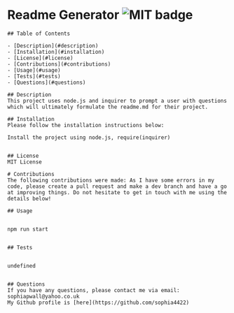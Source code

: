 # Readme Generator ![MIT badge](https://img.shields.io/badge/MIT-license-green)

    ## Table of Contents

    - [Description](#description)
    - [Installation](#installation)
    - [License](#license)
    - [Contributions](#contributions)
    - [Usage](#usage)
    - [Tests](#tests)
    - [Questions](#questions)

    ## Description
    This project uses node.js and inquirer to prompt a user with questions which will ultimately formulate the readme.md for their project.

    ## Installation
    Please follow the installation instructions below:

    Install the project using node.js, require(inquirer)


    ## License
    MIT License

    # Contributions
    The following contributions were made: As I have some errors in my code, please create a pull request and make a dev branch and have a go at improving things. Do not hesitate to get in touch with me using the details below!

    ## Usage


    npm run start


    ## Tests


    undefined


    ## Questions
    If you have any questions, please contact me via email: sophiapwall@yahoo.co.uk
    My Github profile is [here](https://github.com/sophia4422)
